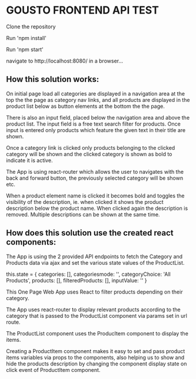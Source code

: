 # GOUSTO FRONTEND API TEST

Clone the repository

Run 'npm install'

Run 'npm start'

navigate to http://localhost:8080/ in a browser...

## How this solution works:

On initial page load all categories are displayed in a navigation area at the top the the page as category nav links, and all products are displayed in the product list below as button elements at the bottom the the page.

There is also an input field, placed below the navigation area and above the product list. The input field is a free text search filter for products. Once input is entered only products which feature the given text in their title are shown.

Once a category link is clicked only products belonging to the clicked category will be shown and the clicked category is shown as bold to indicate it is active.

The App is using react-router which allows the user to navigates with the back and forward button, the previously selected category will be shown etc.

When a product element name is clicked it becomes bold and toggles the visibility of the description, ie. when clicked it shows the product description below the product name. When clicked again the description is removed. Multiple descriptions can be shown at the same time.

## How does this solution use the created react components:

The App is using the 2 provided API endpoints to fetch the Category and Products data via ajax and set the various state values of the ProductList.

this.state = {
            categories: [],
            categoriesmode: '',
            categoryChoice: 'All Products',
            products: [],
            filteredProducts: [],
            inputValue: ''
        }

This One Page Web App uses React to filter products depending on their category.

The App uses react-router to display relevant products according to the category that is passed to the ProductList component via params set in url route.

The ProductList component uses the ProducItem component to display the items.

Creating a ProductItem component makes it easy to set and pass product items variables via props to the components, also helping us to show and hide the products description by changing the component display state on click event of ProductItem component.



